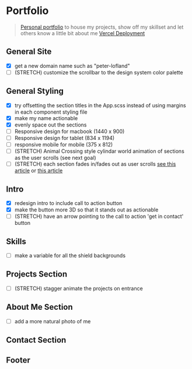 # Portfolio

> [Personal portfolio](https://personal-portfolio-cyan.vercel.app/) to house my projects, show off my skillset and let others know a little bit about me
> [Vercel Deployment](https://vercel.com/plofland/personal-portfolio/FNbipnayPjjjJtN5rCfKmqX6SE6C)
## General Site

- [x] get a new domain name such as "peter-lofland"
- [ ] (STRETCH) customize the scrollbar to the design system color palette

## General Styling

- [x] try offsetting the section titles in the App.scss instead of using margins in each component styling file
- [x] make my name actionable
- [x] evenly space out the sections
- [ ] Responsive design for macbook (1440 x 900)
- [ ] Responsive design for tablet (834 x 1194)
- [ ] responsive mobile for mobile (375 x 812)
- [ ] (STRETCH) Animal Crossing style cylindar world animation of sections as the user scrolls (see next goal)
- [ ] (STRETCH) each section fades in/fades out as user scrolls [see this article](https://www.superhi.com/library/posts/how-to-add-web-design-elements-that-fade-in-and-out-on-scroll) or [this article](https://blog.hubspot.com/website/css-fade-in)

## Intro
- [x] redesign intro to include call to action button
- [x] make the button more 3D so that it stands out as actionable
- [ ] (STRETCH) have an arrow pointing to the call to action 'get in contact' button

## Skills

 - [ ] make a variable for all the shield backgrounds

## Projects Section

- [ ] (STRETCH) stagger animate the projects on entrance

## About Me Section

- [ ] add a more natural photo of me

## Contact Section

## Footer
